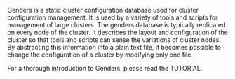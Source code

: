 Genders is a static cluster configuration database used for cluster
configuration management.  It is used by a variety of tools and
scripts for management of large clusters.  The genders database is
typically replicated on every node of the cluster. It describes the
layout and configuration of the cluster so that tools and scripts can
sense the variations of cluster nodes. By abstracting this information
into a plain text file, it becomes possible to change the
configuration of a cluster by modifying only one file.

For a thorough introduction to Genders, please read the TUTORIAL.
